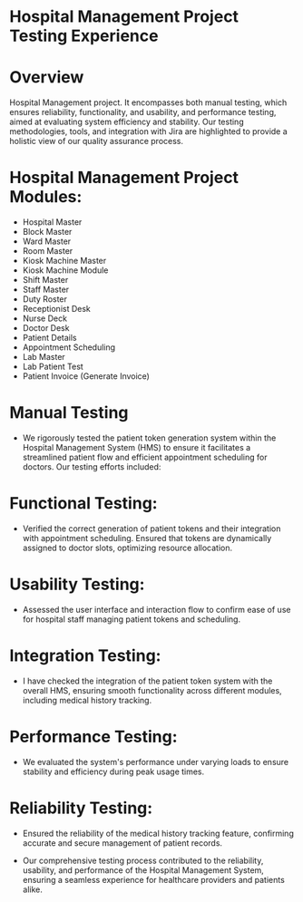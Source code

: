 # Hospital Management Project Testing Experience
# Overview
Hospital Management project. It encompasses both manual testing, which ensures reliability, functionality, and usability, and performance testing, aimed at evaluating system efficiency and stability. Our testing methodologies, tools, and integration with Jira are highlighted to provide a holistic view of our quality assurance process.
# Hospital Management Project Modules:
* Hospital Master
* Block Master
* Ward Master
* Room Master
* Kiosk Machine Master
* Kiosk Machine Module
* Shift Master
* Staff Master
* Duty Roster
* Receptionist Desk
* Nurse Deck
* Doctor Desk
* Patient Details
* Appointment Scheduling
* Lab Master
* Lab Patient Test
* Patient Invoice (Generate Invoice)

# Manual Testing
* We rigorously tested the patient token generation system within the Hospital Management System (HMS) to ensure it facilitates a streamlined patient flow and efficient appointment scheduling for doctors. Our testing efforts included:

# Functional Testing:
* Verified the correct generation of patient tokens and their integration with appointment scheduling. Ensured that tokens are dynamically assigned to doctor slots, optimizing resource allocation.

# Usability Testing: 
* Assessed the user interface and interaction flow to confirm ease of use for hospital staff managing patient tokens and scheduling.

# Integration Testing:
* I have checked the integration of the patient token system with the overall HMS, ensuring smooth functionality across different modules, including medical history tracking.

# Performance Testing:
* We evaluated the system's performance under varying loads to ensure stability and efficiency during peak usage times.

# Reliability Testing:
* Ensured the reliability of the medical history tracking feature, confirming accurate and secure management of patient records.

* Our comprehensive testing process contributed to the reliability, usability, and performance of the Hospital Management System, ensuring a seamless experience for healthcare providers and patients alike.




